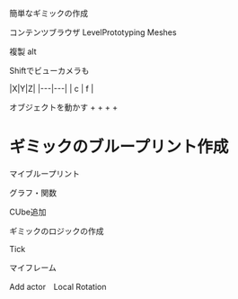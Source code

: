 
簡単なギミックの作成



コンテンツブラウザ
LevelPrototyping
Meshes





複製
alt

Shiftでビューカメラも

|X|Y|Z|
|---|---|
| c | f |






オブジェクトを動かす
+ 
+ 
+ 
+ 





# ギミックのブループリント作成


マイブループリント

グラフ・関数




CUbe追加


ギミックのロジックの作成



Tick

マイフレーム



Add actor　Local Rotation
























